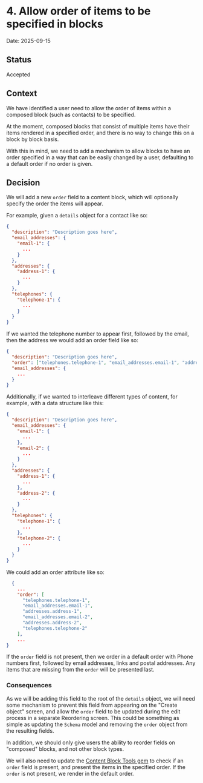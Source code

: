 # 4. Allow order of items to be specified in blocks

Date: 2025-09-15

## Status

Accepted

## Context

We have identified a user need to allow the order of items within a composed block (such as contacts)
to be specified.

At the moment, composed blocks that consist of multiple items have their items rendered in a specified
order, and there is no way to change this on a block by block basis.

With this in mind, we need to add a mechanism to allow blocks to have an order specified
in a way that can be easily changed by a user, defaulting to a default order if no order
is given.

## Decision

We will add a new `order` field to a content block, which will optionally specify the order the items
will appear.

For example, given a `details` object for a contact like so:

```json
{
  "description": "Description goes here",
  "email_addresses": {
    "email-1": {
      ...
    }
  },
  "addresses": {
    "address-1": {
      ...
    }
  },
  "telephones": {
    "telephone-1": {
      ...
    }
  }
}
```

If we wanted the telephone number to appear first, followed by the email, then the address we would add an order field 
like so:

```json
{
  "description": "Description goes here",
  "order": ["telephones.telephone-1", "email_addresses.email-1", "addresses.address-1"],  
  "email_addresses": {
    ...
  }
}
```

Additionally, if we wanted to interleave different types of content, for example, with a data structure like this:

```json
{
  "description": "Description goes here",
  "email_addresses": {
    "email-1": {
      ...
    },
    "email-2": {
      ...
    }
  },
  "addresses": {
    "address-1": {
      ...
    },
    "address-2": {
      ...
    }
  },
  "telephones": {
    "telephone-1": {
      ...
    },
    "telephone-2": {
      ...
    }
  }
}
```

We could add an order attribute like so:

```json
  {
    ...
    "order": [
      "telephones.telephone-1", 
      "email_addresses.email-1", 
      "addresses.address-1", 
      "email_addresses.email-2",
      "addresses.address-2",
      "telephones.telephone-2"
    ],
    ...
}
```

If the `order` field is not present, then we order in a default order with Phone numbers first, followed by email 
addresses, links and postal addresses. Any items that are missing from the `order` will be presented last.

### Consequences

As we will be adding this field to the root of the `details` object, we will need some mechanism to prevent
this field from appearing on the "Create object" screen, and allow the `order` field to be updated during the
edit process in a separate Reordering screen. This could be something as simple as updating the `Schema`
model and removing the `order` object from the resulting fields.

In addition, we should only give users the ability to reorder fields on "composed" blocks, and not other block
types.

We will also need to update the [Content Block Tools gem][content-block-tools] to check if an `order` field is
present, and present the items in the specified order. If the `order` is not present, we render in the default
order.

[content-block-tools]: https://github.com/alphagov/govuk_content_block_tools
